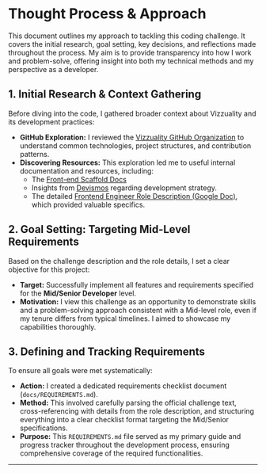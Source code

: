 # Thought Process & Approach

This document outlines my approach to tackling this coding challenge. It covers the initial research, goal setting, key decisions, and reflections made throughout the process. My aim is to provide transparency into how I work and problem-solve, offering insight into both my technical methods and my perspective as a developer.

## 1. Initial Research & Context Gathering

Before diving into the code, I gathered broader context about Vizzuality and its development practices:

*   **GitHub Exploration:** I reviewed the [Vizzuality GitHub Organization](https://github.com/Vizzuality) to understand common technologies, project structures, and contribution patterns.
*   **Discovering Resources:** This exploration led me to useful internal documentation and resources, including:
    *   The [Front-end Scaffold Docs](https://front-end-scaffold-docs.vercel.app/)
    *   Insights from [Devismos](https://vizzuality.github.io/devismos/docs/frontismos/strategy-2021/initiatives-directory/hiring-proposal/) regarding development strategy.
    *   The detailed [Frontend Engineer Role Description (Google Doc)](https://docs.google.com/document/d/1uVeHYs6wOqRqQriZE7Y68JCNycXokVJX3K9y7d5t8mQ/edit?tab=t.0#heading=h.ql8npoan2zxg), which provided valuable specifics.

## 2. Goal Setting: Targeting Mid-Level Requirements

Based on the challenge description and the role details, I set a clear objective for this project:

*   **Target:** Successfully implement all features and requirements specified for the **Mid/Senior Developer** level.
*   **Motivation:** I view this challenge as an opportunity to demonstrate skills and a problem-solving approach consistent with a Mid-level role, even if my tenure differs from typical timelines. I aimed to showcase my capabilities thoroughly.

## 3. Defining and Tracking Requirements

To ensure all goals were met systematically:

*   **Action:** I created a dedicated requirements checklist document (`docs/REQUIREMENTS.md`).
*   **Method:** This involved carefully parsing the official challenge text, cross-referencing with details from the role description, and structuring everything into a clear checklist format targeting the Mid/Senior specifications.
*   **Purpose:** This `REQUIREMENTS.md` file served as my primary guide and progress tracker throughout the development process, ensuring comprehensive coverage of the required functionalities.

---

